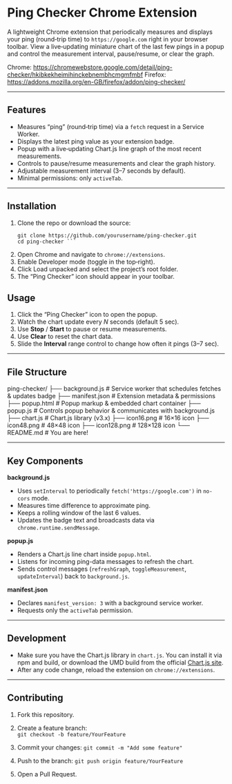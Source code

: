 # Ping Checker Chrome Extension

A lightweight Chrome extension that periodically measures and displays your ping (round‐trip time) to `https://google.com` right in your browser toolbar. View a live‐updating miniature chart of the last few pings in a popup and control the measurement interval, pause/resume, or clear the graph.

Chrome: https://chromewebstore.google.com/detail/ping-checker/hkibkekheimihinckebnembhcmgmfmbf
Firefox: https://addons.mozilla.org/en-GB/firefox/addon/ping-checker/

---

## Features

- Measures “ping” (round‐trip time) via a `fetch` request in a Service Worker.
- Displays the latest ping value as your extension badge.
- Popup with a live‐updating Chart.js line graph of the most recent measurements.
- Controls to pause/resume measurements and clear the graph history.
- Adjustable measurement interval (3–7 seconds by default).
- Minimal permissions: only `activeTab`.

---

## Installation

1. Clone the repo or download the source:
   ```
   git clone https://github.com/yourusername/ping-checker.git
   cd ping-checker ```
2. Open Chrome and navigate to `chrome://extensions`.
3. Enable Developer mode (toggle in the top‐right).
4. Click Load unpacked and select the project’s root folder.
5. The “Ping Checker” icon should appear in your toolbar.

## Usage

1. Click the “Ping Checker” icon to open the popup.  
2. Watch the chart update every _N_ seconds (default 5 sec).  
3. Use **Stop** / **Start** to pause or resume measurements.  
4. Use **Clear** to reset the chart data.  
5. Slide the **Interval** range control to change how often it pings (3–7 sec).

---

## File Structure

ping-checker/
├── background.js       # Service worker that schedules fetches & updates badge
├── manifest.json       # Extension metadata & permissions
├── popup.html          # Popup markup & embedded chart container
├── popup.js            # Controls popup behavior & communicates with background.js
├── chart.js            # Chart.js library (v3.x)
├── icon16.png          # 16×16 icon
├── icon48.png          # 48×48 icon
├── icon128.png         # 128×128 icon
└── README.md           # You are here!


---

## Key Components

**background.js**  
- Uses `setInterval` to periodically `fetch('https://google.com')` in `no-cors` mode.  
- Measures time difference to approximate ping.  
- Keeps a rolling window of the last 6 values.  
- Updates the badge text and broadcasts data via `chrome.runtime.sendMessage`.  

**popup.js**  
- Renders a Chart.js line chart inside `popup.html`.  
- Listens for incoming ping-data messages to refresh the chart.  
- Sends control messages (`refreshGraph`, `toggleMeasurement`, `updateInterval`) back to `background.js`.  

**manifest.json**  
- Declares `manifest_version: 3` with a background service worker.  
- Requests only the `activeTab` permission.  

---

## Development

- Make sure you have the Chart.js library in `chart.js`. You can install it via npm and build, or download the UMD build from the official [Chart.js site](https://www.chartjs.org/).  
- After any code change, reload the extension on `chrome://extensions`.  

---

## Contributing

1. Fork this repository.  
2. Create a feature branch:  
   ```git checkout -b feature/YourFeature```

3. Commit your changes:
   ```git commit -m "Add some feature"```
4. Push to the branch:
   ```git push origin feature/YourFeature```
5. Open a Pull Request.

   
